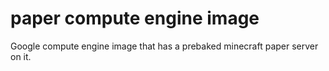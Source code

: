 # paper compute engine image

Google compute engine image that has a prebaked minecraft paper server on it.

